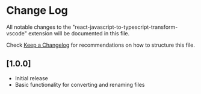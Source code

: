 # Change Log
All notable changes to the "react-javascript-to-typescript-transform-vscode" extension will be documented in this file.

Check [Keep a Changelog](http://keepachangelog.com/) for recommendations on how to structure this file.

## [1.0.0]
- Initial release
- Basic functionality for converting and renaming files
